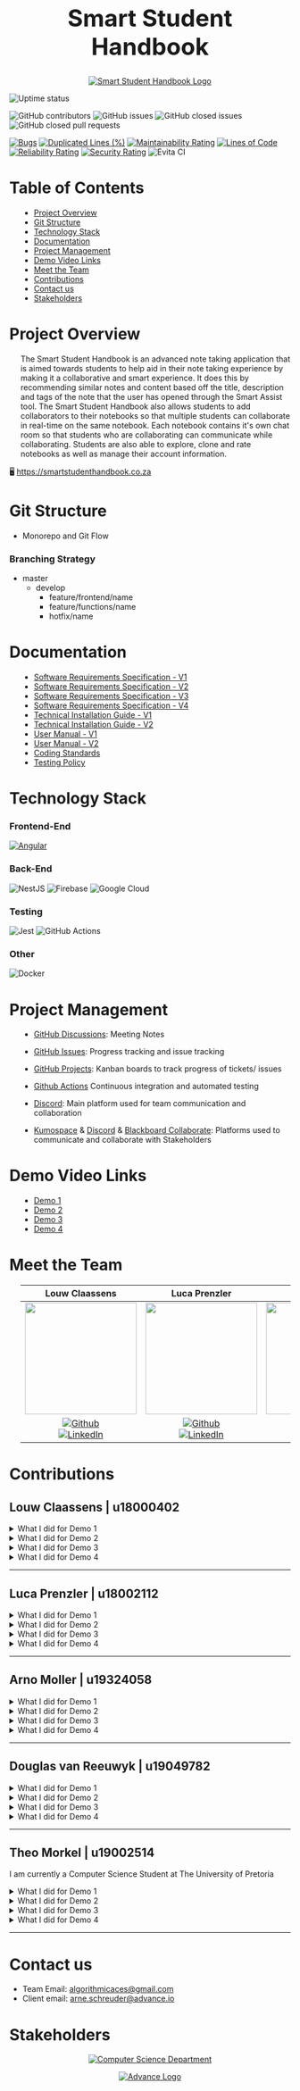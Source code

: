 <h1 align="center" style="font-size: 300%;" > Smart Student Handbook </h1>

<a href="https://smartstudenthandbook.co.za/" target="_blank">
    <p align="center">
        <img  src=".github/images/pwaLogo1WhiteBackground.png" alt="Smart Student Handbook Logo">
    </p>
</a>

![Uptime status](https://img.shields.io/website?down_color=red&down_message=offline&up_color=green&up_message=online&url=https%3A%2F%2Fsmartstudenthandbook.co.za%2F)

![GitHub contributors](https://img.shields.io/github/contributors/COS301-SE-2021/Smart-Student-Handbook?color=green&style=plastic)
![GitHub issues](https://img.shields.io/github/issues/COS301-SE-2021/Smart-Student-Handbook)
![GitHub closed issues](https://img.shields.io/github/issues-closed/COS301-SE-2021/Smart-Student-Handbook)
![GitHub closed pull requests](https://img.shields.io/github/issues-pr-closed/COS301-SE-2021/Smart-Student-Handbook)

[comment]: <> ([![Quality Gate Status]&#40;https://sonarcloud.io/api/project_badges/measure?project=COS301-SE-2021_Smart-Student-Handbook&metric=alert_status&#41;]&#40;https://sonarcloud.io/dashboard?id=COS301-SE-2021_Smart-Student-Handbook&#41;)
[![Bugs](https://sonarcloud.io/api/project_badges/measure?project=COS301-SE-2021_Smart-Student-Handbook&metric=bugs)](https://sonarcloud.io/dashboard?id=COS301-SE-2021_Smart-Student-Handbook)
[![Duplicated Lines (%)](https://sonarcloud.io/api/project_badges/measure?project=COS301-SE-2021_Smart-Student-Handbook&metric=duplicated_lines_density)](https://sonarcloud.io/dashboard?id=COS301-SE-2021_Smart-Student-Handbook)
[![Maintainability Rating](https://sonarcloud.io/api/project_badges/measure?project=COS301-SE-2021_Smart-Student-Handbook&metric=sqale_rating)](https://sonarcloud.io/dashboard?id=COS301-SE-2021_Smart-Student-Handbook)
[![Lines of Code](https://sonarcloud.io/api/project_badges/measure?project=COS301-SE-2021_Smart-Student-Handbook&metric=ncloc)](https://sonarcloud.io/dashboard?id=COS301-SE-2021_Smart-Student-Handbook)
[![Reliability Rating](https://sonarcloud.io/api/project_badges/measure?project=COS301-SE-2021_Smart-Student-Handbook&metric=reliability_rating)](https://sonarcloud.io/dashboard?id=COS301-SE-2021_Smart-Student-Handbook)
[![Security Rating](https://sonarcloud.io/api/project_badges/measure?project=COS301-SE-2021_Smart-Student-Handbook&metric=security_rating)](https://sonarcloud.io/dashboard?id=COS301-SE-2021_Smart-Student-Handbook)
![Evita CI](https://github.com/COS301-SE-2021/Smart-Student-Handbook/actions/workflows/integrate_functions.yml/badge.svg)

<h1> Table of Contents</h1>

<div style="margin-left: 4%">

- [Project Overview](#project-overview)
- [Git Structure](#git-structure)
- [Technology Stack](#technology-stack)
- [Documentation](#documentation)
- [Project Management](#project-management)
- [Demo Video Links](#demo-video-links)
- [Meet the Team](#meet-the-team)
- [Contributions](#contributions)
- [Contact us](#contact-us)
- [Stakeholders](#stakeholders)

</div>

# Project Overview  

<div style="margin-left: 4%">

The Smart Student Handbook is an advanced note taking application that is aimed towards students to help aid in their
note taking experience by making it a collaborative and smart experience. It does this by recommending similar notes 
and content based off the title, description and tags of the note that the user has opened through the Smart Assist tool. 
The Smart Student Handbook also allows students to add collaborators to their notebooks so that multiple students can 
collaborate in real-time on the same notebook. Each notebook contains it's own chat room so that students who are 
collaborating can communicate while collaborating. Students are also able to explore, clone and rate notebooks as 
well as manage their account information.

</div>

🖥️  <a href="https://smartstudenthandbook.co.za/welcome" target="_blank">https://smartstudenthandbook.co.za </a>

# Git Structure

* Monorepo and Git Flow

### Branching Strategy

- master
    - develop
        - feature/frontend/name
        - feature/functions/name
        - hotfix/name
    
# Documentation

<div style="margin-left: 4%">

* <a href="https://drive.google.com/file/d/1S0fhNsPTteRIBvU27XxEIV8cAg5D1bf9/view?usp=sharing" target="_blank">Software Requirements Specification - V1</a>
* <a href="https://drive.google.com/file/d/1xufeD4pJSimiqJfEPHtb3o5F2NhKUaM9/view?usp=sharing" target="_blank">Software Requirements Specification - V2</a>
* <a href="https://drive.google.com/file/d/1JGLh4Fhxi3l_heZJIcW5p5gBFfuE28xx/view?usp=sharing" target="_blank">Software Requirements Specification - V3</a>
* <a href="https://drive.google.com/file/d/12vdOLsl0S-9n7SiGL_8LXcMXnOmd3O_t/view?usp=sharing" target="_blank">Software Requirements Specification - V4</a>
* <a href="https://drive.google.com/file/d/1Dp69_xrzX0M-2cHfKx3CMSZaZj-Qkj73/view?usp=sharing" target="_blank">Technical Installation Guide - V1</a>
* <a href="https://drive.google.com/file/d/1V9yUY20u2d1kO5mGtIhBYZkuje1HBYSD/view?usp=sharing" target="_blank">Technical Installation Guide - V2</a>
* <a href="https://drive.google.com/file/d/1je_vMYp1CMJHpwtnX4jK9WFdSrBEtP_G/view?usp=sharing" target="_blank">User Manual - V1</a>
* <a href="https://drive.google.com/file/d/1gqYrWPOdH-D_oPKJ_BaRfblHbcMUQmfc/view?usp=sharing" target="_blank">User Manual - V2</a>
* <a href="https://drive.google.com/file/d/1_y9xKgyiPChnL2VylGVnsXAIeDFPnWpb/view?usp=sharing" target="_blank">Coding Standards</a>
* <a href="https://drive.google.com/file/d/17uH99wAU_f1SNQbeAT2R9le_dP5I9XDP/view?usp=sharing" target="_blank">Testing Policy</a>

</div>

# Technology Stack

### Frontend-End
[![Angular](https://img.shields.io/badge/Angular%2012-DD0031?style=for-the-badge&logo=angular&logoColor=white)](#)

### Back-End
![NestJS](https://img.shields.io/badge/nestjs-%23E0234E.svg?style=for-the-badge&logo=nestjs&logoColor=white)
![Firebase](https://img.shields.io/badge/firebase-%23039BE5.svg?style=for-the-badge&logo=firebase)
![Google Cloud](https://img.shields.io/badge/GoogleCloud-%234285F4.svg?style=for-the-badge&logo=google-cloud&logoColor=white)
### Testing
![Jest](https://img.shields.io/badge/-jest-%23C21325?style=for-the-badge&logo=jest&logoColor=white)
![GitHub Actions](https://img.shields.io/badge/githubactions-%232671E5.svg?style=for-the-badge&logo=githubactions&logoColor=white)

### Other
![Docker](https://img.shields.io/badge/docker-%230db7ed.svg?style=for-the-badge&logo=docker&logoColor=white)

# Project Management

<div style="margin-left: 4%">

* <p><a href="https://github.com/orgs/COS301-SE-2021/teams/algorithmic-aces" target="_blank">GitHub Discussions</a>: Meeting Notes </p>
* <p><a href="https://github.com/COS301-SE-2021/Smart-Student-Handbook/issues" target="_blank">GitHub Issues</a>: Progress tracking and issue tracking</P>
* <p><a href="https://github.com/COS301-SE-2021/Smart-Student-Handbook/projects" target="_blank">GitHub Projects</a>: Kanban boards to track progress of tickets/ issues</p>
* <p><a href="https://github.com/COS301-SE-2021/Smart-Student-Handbook/actions" target="_blank">Github Actions</a> Continuous integration and automated testing</p>
* <p><a href="https://discord.com/" target="_blank">Discord</a>: Main platform used for team communication and collaboration</p>
* <p><a href="https://www.kumospace.com/cos301-se-2021" target="_blank">Kumospace</a> & <a href="https://discord.com/" target="_blank">Discord</a> & <a href="https://www.blackboard.com/en-mea/teaching-learning/collaboration-web-conferencing/blackboard-collaborate" target="_blank">Blackboard Collaborate</a>: Platforms used to communicate and collaborate with Stakeholders</p>

</div>

# Demo Video Links

<div style="margin-left: 4%">

<!-- Descriptions goes here -->

* <a href="https://drive.google.com/file/d/1EUA4RgpMf73CrgyvdYkSgxb2taklpjjw/view?usp=sharing" target="_blank"> Demo 1 </a>
* <a href="https://drive.google.com/file/d/1RU9e2QoeM7xnySLoLpEt9vp7Y4OvDy9l/view?usp=sharing" target="_blank"> Demo 2 </a>
* <a href="https://drive.google.com/file/d/13BxPY-6_oiHY_n0MLtV54MVBbIJxUrWN/view?usp=sharing" target="_blank"> Demo 3 </a>
* <a href="https://drive.google.com/file/d/165C0hCG0CO7W3EPH7VZvTIDQlaqbl2hC/view?usp=sharing" target="_blank"> Demo 4 </a>

</div>

# Meet the Team

<div style="margin-left: 4%;">

| Louw Claassens | Luca Prenzler | Arno Moller | Douglas van Reeuwyk | Theo Morkel |
| :---: |:---:| :---:| :---:| :---:|
| <img src="https://firebasestorage.googleapis.com/v0/b/smartstudentnotebook.appspot.com/o/profile%2FLouw.jpeg?alt=media&token=d5131a1e-abb0-4617-8939-f5e5f101a4be" width="200"> | <img src="https://firebasestorage.googleapis.com/v0/b/smartstudentnotebook.appspot.com/o/profile%2FLuca.jpg?alt=media&token=62d10c16-8799-42e3-aeef-135869721b88" width="200">  | <img src="https://firebasestorage.googleapis.com/v0/b/smartstudentnotebook.appspot.com/o/profile%2FArno.jpeg?alt=media&token=587d0566-8625-4e23-a12b-dc21df934170" width="200">  | <img src="https://firebasestorage.googleapis.com/v0/b/smartstudentnotebook.appspot.com/o/profile%2FDouglas.jpg?alt=media&token=cce4ba8d-3f4d-4e43-a3d4-d8fdb5b927a2" width="200">   | <img src="https://firebasestorage.googleapis.com/v0/b/smartstudentnotebook.appspot.com/o/profile%2FTheo.jpg?alt=media&token=630b9023-7315-4f0e-abd0-8427353e8ae0" width="200"> |
| [![Github](https://img.shields.io/badge/GitHub-100000?style=for-the-badge&logo=github&logoColor=white)](https://github.com/LouwC) <br/> [![LinkedIn](https://img.shields.io/badge/LinkedIn-0077B5?style=for-the-badge&logo=linkedin&logoColor=white)](https://www.linkedin.com/in/aj-louw-claassens-2b296a19a/) | [![Github](https://img.shields.io/badge/GitHub-100000?style=for-the-badge&logo=github&logoColor=white)](https://github.com/LucaPrenzler) <br/> [![LinkedIn](https://img.shields.io/badge/LinkedIn-0077B5?style=for-the-badge&logo=linkedin&logoColor=white)](https://www.linkedin.com/in/luca-prenzler-5aaa0920b/)| [![Github](https://img.shields.io/badge/GitHub-100000?style=for-the-badge&logo=github&logoColor=white)](https://github.com/Arno-Moller) <br/> [![LinkedIn](https://img.shields.io/badge/LinkedIn-0077B5?style=for-the-badge&logo=linkedin&logoColor=white)](https://www.linkedin.com/in/arno-m%C3%B6ller-a96a8920b/) | [![Github](https://img.shields.io/badge/GitHub-100000?style=for-the-badge&logo=github&logoColor=white)](https://github.com/Douglas6312) <br/> [![LinkedIn](https://img.shields.io/badge/LinkedIn-0077B5?style=for-the-badge&logo=linkedin&logoColor=white)](https://www.linkedin.com/in/douglasvanreeuwyk/) | [![Github](https://img.shields.io/badge/GitHub-100000?style=for-the-badge&logo=github&logoColor=white)](https://github.com/u19002514-Theo-Morkel) <br/> [![LinkedIn](https://img.shields.io/badge/LinkedIn-0077B5?style=for-the-badge&logo=linkedin&logoColor=white)](https://www.linkedin.com/in/theo-morkel-197610206) |

</div> 

# Contributions

## Louw Claassens   | u18000402 

<details><summary> What I did for Demo 1</summary>
  
  - Implemented The firebase system and the register and login functionality
  - Documentation on the SRS document.
 </details>
 <details><summary> What I did for Demo 2</summary>
  
  - Backend Testing
  - Account, Notebook and User service
</details>
<details><summary> What I did for Demo 3</summary>
  
  - Backend Note, Note, Access, Review services
  - Integration Testing
  - Technical Installation Manual 
  - Updated SRS
  - Architecture Design
</details>
<details><summary> What I did for Demo 4</summary>

- Integration Testing
- Realtime chat backend
- Realtime collaboration backend
- NotebookService backend Refactor
</details>
  
<hr/>

## Luca Prenzler   | u18002112

<details><summary> What I did for Demo 1</summary>
  
  - Implemented firebase functionality
  - Implemented  the SRS document
 </details>
 <details><summary> What I did for Demo 2</summary>
 
  - Testing
  - Comments
</details>
<details><summary> What I did for Demo 3</summary>
  
  - Explore Page
  - Backend Notification service
  - User Manual, updated SRS
</details>
<details><summary> What I did for Demo 4</summary>

- Unit Testing
- User Manual
- Explore Notes
- Algolia Integration
</details>

<hr/>

 ## Arno Moller   | u19324058

<details><summary> What I did for Demo 1</summary>
  
  - Implemented the angular frontend
  - Implemented the SRS document
</details>
<details><summary> What I did for Demo 2</summary>
  
  - Front end Notebook and notes (create, edit, update, delete)
  - Smart Assist and Notes Panel
</details>
<details><summary> What I did for Demo 3</summary>
  
  - Front end notebooks, notes, editor, Notifications, shared with me
  - Entire Notebook feature
  - Mobile view
  - Reset Password
  - Front end testing
  - Technical Installation  Manual, Updated SRS
</details>
<details><summary> What I did for Demo 4</summary>

- Front end notebooks
- Real time collaborate
- Helped to integrate chat function into frontend
- Helped to integrate smart assist into frontend
- Swapped Editor.js with Quill.js
</details>

<hr/>

## Douglas van Reeuwyk   | u19049782

<details><summary> What I did for Demo 1</summary>

- Implemented the angular frontend
- Implemented the SRS document
</details>
<details><summary> What I did for Demo 2</summary>

- User Login and Register
- Angular front end
- User case diagrams and general SRS
</details>
<details><summary> What I did for Demo 3</summary>

- Linting and Angular structure
- Menu, rooting and auth guards
- Home, Login, register and Update User
- Front end testing
- Coding standard and technical installation manual
</details>
<details><summary> What I did for Demo 4</summary>

- Front-End Authentication
- Improved User Experience and Interface
- Welcome page
- Branding
- SRS update
</details>

  <hr/>


## Theo Morkel   | u19002514

I am currently a Computer Science Student at The University of Pretoria

<details><summary> What I did for Demo 1</summary>
  
  - Implemented firebase functionality
  - Implemented SRS documentation
</details>
<details><summary> What I did for Demo 2</summary>
  
  - Continuos Integration
  - Account service
</details>
<details><summary> What I did for Demo 3</summary>
  
  - Smart Assist AI
  - Backend Account, User Service, email verification and reset password
  - Deployment
</details>
<details><summary> What I did for Demo 4</summary>

- Smart Assist Backend
- Smart Assist Frontend
- Add User Profile Photo 
</details>

<hr/>

# Contact us

- Team Email:  algorithmicaces@gmail.com
- Client email: arne.schreuder@advance.io

# Stakeholders

<a href="https://www.cs.up.ac.za/" target="_blank">
    <p align="center">
        <img  src="./.github/images/UP_CS.jpg" alt="Computer Science Department">
    </p>
</a>


<a href="https://www.advance.io/" target="_blank">
    <p align="center">
        <img  src=".github/images/advance-twitter-1.jpg" alt="Advance Logo">
    </p>
</a>

